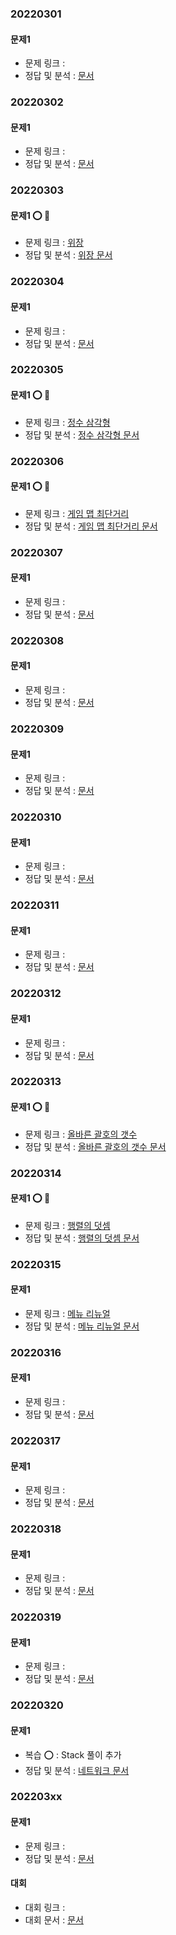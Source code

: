 ###   20220301

####    문제1
-   문제 링크 : []()
-   정답 및 분석 : [ 문서](../../../문제_문서/2022_03_문서/.md)


###   20220302

####    문제1
-   문제 링크 : []()
-   정답 및 분석 : [ 문서](../../../문제_문서/2022_03_문서/.md)


###   20220303

####    문제1 ⭕ 📜
-   문제 링크 : [위장](https://programmers.co.kr/learn/courses/30/lessons/42578)
-   정답 및 분석 : [위장 문서](../../../문제_문서/2022_03_문서/위장.md)


###   20220304

####    문제1
-   문제 링크 : []()
-   정답 및 분석 : [ 문서](../../../문제_문서/2022_03_문서/.md)


###   20220305

####    문제1 ⭕ 📜
-   문제 링크 : [정수 삼각형](https://programmers.co.kr/learn/courses/30/lessons/43105)
-   정답 및 분석 : [정수 삼각형 문서](../../../문제_문서/2022_03_문서/정수_삼각형.md)


###   20220306

####    문제1 ⭕ 📜
-   문제 링크 : [게임 맵 최단거리](https://programmers.co.kr/learn/courses/30/lessons/1844)
-   정답 및 분석 : [게임 맵 최단거리 문서](../../../문제_문서/2022_03_문서/게임_맵_최단거리.md)


###   20220307

####    문제1
-   문제 링크 : []()
-   정답 및 분석 : [ 문서](../../../문제_문서/2022_03_문서/.md)


###   20220308

####    문제1
-   문제 링크 : []()
-   정답 및 분석 : [ 문서](../../../문제_문서/2022_03_문서/.md)


###   20220309

####    문제1
-   문제 링크 : []()
-   정답 및 분석 : [ 문서](../../../문제_문서/2022_03_문서/.md)


###   20220310

####    문제1
-   문제 링크 : []()
-   정답 및 분석 : [ 문서](../../../문제_문서/2022_03_문서/.md)


###   20220311

####    문제1
-   문제 링크 : []()
-   정답 및 분석 : [ 문서](../../../문제_문서/2022_03_문서/.md)


###   20220312

####    문제1
-   문제 링크 : []()
-   정답 및 분석 : [ 문서](../../../문제_문서/2022_03_문서/.md)


###   20220313

####    문제1 ⭕ 📜
-   문제 링크 : [올바른 괄호의 갯수](https://programmers.co.kr/learn/courses/30/lessons/12929)
-   정답 및 분석 : [올바른 괄호의 갯수 문서](../../../문제_문서/2022_03_문서/올바른_괄호의_갯수.md)


###   20220314

####    문제1 ⭕ 📜
-   문제 링크 : [행렬의 덧셈](https://programmers.co.kr/learn/courses/30/lessons/12950)
-   정답 및 분석 : [행렬의 덧셈 문서](../../../문제_문서/2022_03_문서/행렬의_덧셈.md)


###   20220315

####    문제1
-   문제 링크 : [메뉴 리뉴얼](https://programmers.co.kr/learn/courses/30/lessons/72411)
-   정답 및 분석 : [메뉴 리뉴얼 문서](../../../문제_문서/2022_03_문서/메뉴_리뉴얼.md)


###   20220316

####    문제1
-   문제 링크 : []()
-   정답 및 분석 : [ 문서](../../../문제_문서/2022_03_문서/.md)


###   20220317

####    문제1
-   문제 링크 : []()
-   정답 및 분석 : [ 문서](../../../문제_문서/2022_03_문서/.md)


###   20220318

####    문제1
-   문제 링크 : []()
-   정답 및 분석 : [ 문서](../../../문제_문서/2022_03_문서/.md)


###   20220319

####    문제1
-   문제 링크 : []()
-   정답 및 분석 : [ 문서](../../../문제_문서/2022_03_문서/.md)


###   20220320

####    문제1
-   복습 ⭕ : Stack 풀이 추가
-   정답 및 분석 : [네트워크 문서](../../../문제_문서/2021_12_문서/네트워크.md)



###   202203xx

####    문제1
-   문제 링크 : []()
-   정답 및 분석 : [ 문서](../../../문제_문서/2022_03_문서/.md)


####  대회
-   대회 링크 : []()
-   대회 문서 : [ 문서](../../../대회_문서/2022_03_문서/.md)